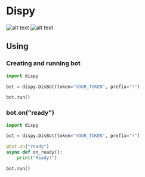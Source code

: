 # Dispy
![alt text](https://img.shields.io/badge/version-0.2-informational?style=flat) ![alt text](https://img.shields.io/badge/lang-python-informational)
## Using

### Creating and running bot
```python
import dispy

bot = dispy.DisBot(token="YOUR_TOKEN", prefix="!")

bot.run()
```

### bot.on("ready")
```python
import dispy

bot = dispy.DisBot(token="YOUR_TOKEN", prefix="!")

@bot.on("ready")
async def on_ready():
    print("Ready!")

bot.run()
```

